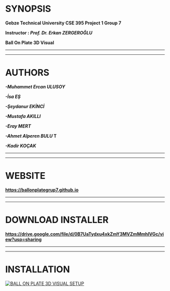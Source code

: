 # SYNOPSIS

<b> Gebze Technical University CSE 395 Project 1 Group 7 </b>

<b> Instructor : <i> Prof. Dr. Erkan ZERGEROĞLU </i> </b>

<b> Ball On Plate 3D Visual </b>

-------------------
-------------------


# AUTHORS
<b><i> 
-Muhammet Ercan ULUSOY </i></b>

<b><i> 
-İsa EŞ </i></b>

<b> <i>
-Şeydanur EKİNCİ </i></b>

<b> <i>
-Mustafa AKILLI </i></b>

<b> <i>
-Eray MERT </i></b>

<b> <i>
-Ahmet Alperen BULU </i>T</b>

<b> <i>
-Kadir KOÇAK </i></b>



-------------------
-------------------

# WEBSITE

<b> https://ballonplategrup7.github.io </b>

-------------------
-------------------


# DOWNLOAD INSTALLER

<b> https://drive.google.com/file/d/0B7UaTydxu4xkZmY3MVZmMmhIVGc/view?usp=sharing </b>


-------------------
-------------------


# INSTALLATION

[![BALL ON PLATE 3D VISUAL SETUP](https://upload.wikimedia.org/wikipedia/commons/thumb/4/4c/YouTube_icon.png/320px-YouTube_icon.png)](https://www.youtube.com/watch?v=Qq0mq-eVyno)

